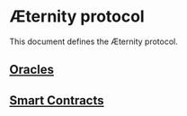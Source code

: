 # Æternity protocol

This document defines the Æternity protocol.

## [Oracles](./oracles/oracles.md)

## [Smart Contracts](./contracts/contracts.md)
